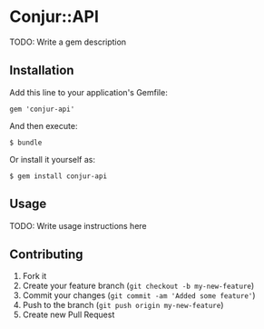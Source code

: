 # Conjur::API

TODO: Write a gem description

## Installation

Add this line to your application's Gemfile:

    gem 'conjur-api'

And then execute:

    $ bundle

Or install it yourself as:

    $ gem install conjur-api

## Usage

TODO: Write usage instructions here

## Contributing

1. Fork it
2. Create your feature branch (`git checkout -b my-new-feature`)
3. Commit your changes (`git commit -am 'Added some feature'`)
4. Push to the branch (`git push origin my-new-feature`)
5. Create new Pull Request
